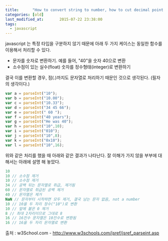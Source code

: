 ```yaml
---
title:      "How to convert string to number, how to cut decimal point from number"
categories: [old]
last_modified_at:       2015-07-22 23:38:00
tags:
  - javascript
---
```


javascript 는 특정 타입을 구분하지 않기 때문에 아래 두 가지 케이스는 동일한 함수를 이용해서 처리할 수 있다.

- 문자를 숫자로 변환하기. 예를 들어, "40"을 숫자 40으로 변환
- 소수점이 있는 실수(float) 숫자를 정수형태(integer)로 변환하기

결국 이를 변환할 경우, 점(.)까지도 문자열로 처리하기 때문인 것으로 생각된다. (필자의 생각이다.)

```js
var a = parseInt("10");
var b = parseInt("10.00");
var c = parseInt("10.33");
var d = parseInt("34 45 66");
var e = parseInt(" 60 ");
var f = parseInt("40 years");
var g = parseInt("He was 40");
var h = parseInt("10",10);
var i = parseInt("010");
var j = parseInt("10",8);
var k = parseInt("0x10");
var l = parseInt("10",16);
```

위와 같은 처리를 했을 때 아래와 같은 결과가 나타난다. 잘 이해가 가지 않을 부부에 대해서는 아래에 설명 해 놓았다. 

```js
10
10 // 소수점 제거
10 // 소수점 제거
34 // 공백 뒤는 문자열로 취급, 제거됨
60 // 문자열로 취급된 공백 제거
40 // 문자열은 제거
NaN // 문자부터 시작하면 모두 제거, 결국 남는 문자 없음, not a number
10 // 10을 두 자리 정수("10")로 변환
10 // 앞에 붙은 0 제거
8 // 최대 2자리이므로 그대로 8
16 // 16진수 문자열은 10진수로 변환됨
16 // 16을 두 자리 문자열로 변환
```

출처 : w3School.com - http://www.w3schools.com/jsref/jsref_parseint.asp 
